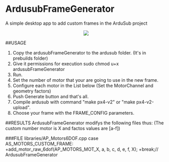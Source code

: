 # ArdusubFrameGenerator
A simple desktop app to add custom frames in the ArduSub project
<p align="center"><img src="https://media.giphy.com/media/l3q2EsPDe0WsMOQ36/source.gif"></p>

##USAGE

1. Copy the ardusubFrameGenerator to the ardusub folder. (It's in prebuilds folder)
2. Give it permissions for execution sudo chmod u+x ardusubFrameGenerator
3. Run.
4. Set the number of motor that your are going to use in the new frame.
5. Configure each motor in the List below (Set the MotorChannel and geometry factors)
6. Push Generate button and that's all.
7. Compile ardusub with command "make px4-v2" or "make px4-v2-upload".
8. Choose your frame with the FRAME_CONFIG parameters.

##RESULTS
ArdusubFrameGenerator modifys the following files thus: (The custom number motor is X and factos values are [a-f])

###FILE  libraries/AP_Motors6DOF.cpp
  		case AS_MOTORS_CUSTOM_FRAME:
	    	+add_motor_raw_6dof(AP_MOTORS_MOT_X,		 a,		 b,		 c,		 d,		 e,		 f, 		 X);
	    	+break;// ArdusubFrameGenerator



